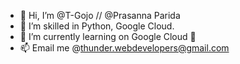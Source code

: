 - 👋 Hi, I’m @T-Gojo // @Prasanna Parida
- 👀 I’m skilled in Python, Google Cloud.
- 🌱 I’m currently learning on Google Cloud 
 💞️ 
- 📫 Email me @thunder.webdevelopers@gmail.com

<!---
T-Gojo/T-Gojo is a ✨ special ✨ repository because its `README.md` (this file) appears on your GitHub profile.
You can click the Preview link to take a look at your changes.
--->

